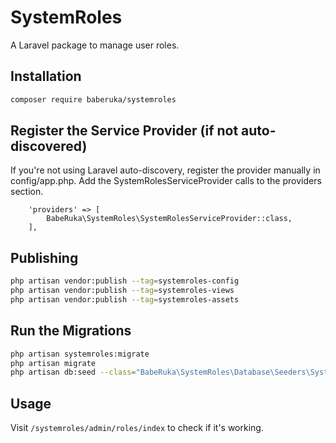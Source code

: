 # SystemRoles

A Laravel package to manage user roles.

## Installation

```bash
composer require baberuka/systemroles
```

## Register the Service Provider (if not auto-discovered)
If you're not using Laravel auto-discovery, register the provider manually in config/app.php.
Add the SystemRolesServiceProvider calls to the providers section. 

```
    'providers' => [
        BabeRuka\SystemRoles\SystemRolesServiceProvider::class,
    ],
```
## Publishing

```bash
php artisan vendor:publish --tag=systemroles-config
php artisan vendor:publish --tag=systemroles-views
php artisan vendor:publish --tag=systemroles-assets

```
## Run the Migrations

```bash
php artisan systemroles:migrate
php artisan migrate
php artisan db:seed --class="BabeRuka\SystemRoles\Database\Seeders\SystemRolesSeeder"

```
## Usage

Visit `/systemroles/admin/roles/index` to check if it's working.
